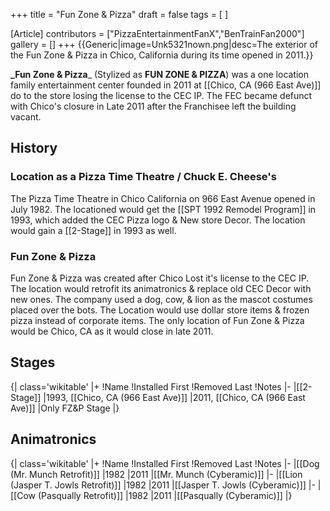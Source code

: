 +++
title = "Fun Zone & Pizza"
draft = false
tags = [ ]

[Article]
contributors = ["PizzaEntertainmentFanX","BenTrainFan2000"]
gallery = []
+++
{{Generic|image=Unk5321nown.png|desc=The exterior of the Fun Zone & Pizza in Chico, California during its time opened in 2011.}}

**_Fun Zone & Pizza**_ (Stylized as **FUN ZONE & PIZZA**) was a one location family entertainment center founded in 2011 at [[Chico, CA (966 East Ave)]] do to the store losing the license to the CEC IP. The FEC became defunct with Chico's closure in Late 2011 after the Franchisee left the building vacant.

##  History ## 

###  Location as a Pizza Time Theatre / Chuck E. Cheese's ### 
The Pizza Time Theatre in Chico California on 966 East Avenue opened in July 1982. The locationed would get the [[SPT 1992 Remodel Program]] in 1993, which added the CEC Pizza logo & New store Decor. The location would gain a [[2-Stage]] in 1993 as well.

###  Fun Zone & Pizza ### 
Fun Zone & Pizza was created after Chico Lost it's license to the CEC IP. The location would retrofit its animatronics & replace old CEC Decor with new ones. The company used a dog, cow, & lion as the mascot costumes placed over the bots. The Location would use dollar store items & frozen pizza instead of corporate items. The only location of Fun Zone & Pizza would be Chico, CA as it would close in late 2011.

##  Stages ## 
{| class='wikitable'
|+
!Name
!Installed First
!Removed Last
!Notes
|-
|[[2-Stage]]
|1993, [[Chico, CA (966 East Ave)]]
|2011, [[Chico, CA (966 East Ave)]]
|Only FZ&P Stage
|}

##  Animatronics ## 
{| class='wikitable'
|+
!Name
!Installed First
!Removed Last
!Notes
|-
|[[Dog (Mr. Munch Retrofit)]]
|1982
|2011
|[[Mr. Munch (Cyberamic)]]
|-
|[[Lion (Jasper T. Jowls Retrofit)]]
|1982
|2011
|[[Jasper T. Jowls (Cyberamic)]]
|-
|[[Cow (Pasqually Retrofit)]]
|1982
|2011
|[[Pasqually (Cyberamic)]]
|}